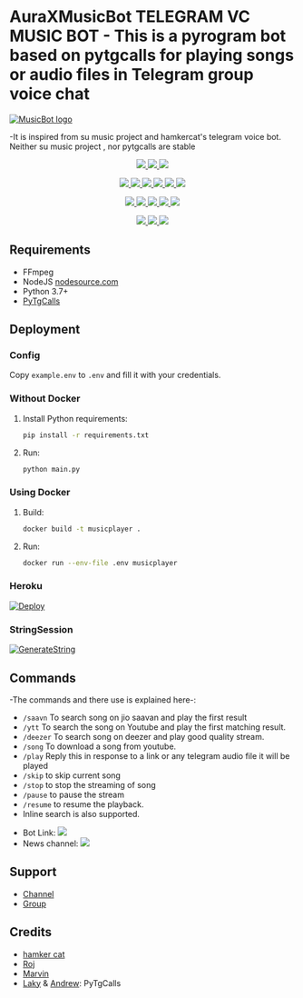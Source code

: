 # AuraXMusicBot TELEGRAM VC MUSIC BOT - This is a pyrogram bot based on pytgcalls for playing songs or audio files in Telegram group voice chat
[![MusicBot logo](https://telegra.ph/file/216154bbdfda219ee1d34.jpg)](https://t.me/AuraXNetwork)


-It is inspired from su music project and hamkercat's telegram voice bot.
Neither su music project , nor pytgcalls are stable


<p align="center">
<a href="https://app.codacy.com/gh/utkarsh542/Pitermusicbot?utm_source=github.com&utm_medium=referral&utm_content=utkarsh542/Pitermusicbot&utm_campaign=Badge_Grade_Settings" alt="Codacy Badge">
<img src="https://api.codacy.com/project/badge/Grade/6141417ceaf84545bab6bd671503df51" /> </a>
<a href="https://github.com/utkarsh542/Pitermusicbot" alt="Libraries.io dependency status for GitHub repo"> <img src="https://img.shields.io/librariesio/github/utkarsh542/Pitermusicbot" /> </a>
<a href="http://hits.dwyl.com/utkarsh542/Pitermusicbot" alt="HitCount"> <img src="http://hits.dwyl.com/utkarsh542/Pitermusicbot.svg" /> </a>
</p>
<p align="center">
<a href="https://github.com/utkarsh542/Pitermusicbot" alt="GitHub closed issues"> <img src="https://img.shields.io/github/issues-closed-raw/utkarsh542/Pitermusicbot?style=flat&logo=github&color=success" /> </a>
<a href="https://github.com/utkarsh542/Pitermusicbot" alt="GitHub commit activity"> <img src="https://img.shields.io/github/commit-activity/m/utkarsh542/Pitermusicbot" /> </a>
<a href="https://github.com/utkarsh542/Pitermusicbot/graphs/contributors" alt="GitHub contributors"> <img src="https://img.shields.io/github/contributors/utkarsh542/Pitermusicbot?style=flat&logo=github" /> </a>
<a href="https://github.com/utkarsh542/Pitermusicbot/network/members" alt="GitHub forks"> <img src="https://img.shields.io/github/forks/utkarsh542/Pitermusicbot?label=Forks&logo=github" /> </a>
<a href="https://github.com/utkarsh542/Pitermusicbot" alt="GitHub closed pull requests"> <img src="https://img.shields.io/github/issues-pr-closed-raw/utkarsh542/Pitermusicbot?color=success" /> </a>
<a href="https://github.com/utkarsh542/Pitermusicbot" alt="GitHub issues"> <img src="https://img.shields.io/github/issues-raw/utkarsh542/Pitermusicbot?style=flat&logo=github&color=yellow" /> </a>
</p>
<p align="center">
<a href="https://github.com/utkarsh542/Pitermusicbot" alt="GitHub release (latest by date including pre-releases)"> <img src="https://img.shields.io/github/v/release/utkarsh542/Pitermusicbot?include_prereleases?style=flat&logo=github" /> </a>
<a href="https://www.python.org/" alt="made-with-python"> <img src="https://img.shields.io/badge/Made%20with-Python-1f425f.svg?style=flat&logo=python&color=blue" /> </a>
<a href="https://github.com/utkarsh542/Pitermusicbot" alt="Docker!"> <img src="https://aleen42.github.io/badges/src/docker.svg" /> </a>
<a href="https://github.com/utkarsh542/Pitermusicbot" alt="GitHub repo size"> <img src="https://img.shields.io/github/repo-size/utkarsh542/Pitermusicbot" /> </a>
<a href="https://github.com/utkarsh542/Pitermusicbot/blob/master/LICENSE" alt="GPLv3 license"> <img src="https://img.shields.io/badge/License-GPLv3-blue.svg" /> </a>
</p>
<p align="center">
<a href="https://t.me/AuraXMusicBotUpdates" alt="Telegram!"> <img src="https://aleen42.github.io/badges/src/telegram.svg" /> </a>
<a href="https://github.com/utkarsh542/Pitermusicbot/graphs/commit-activity" alt="Maintenance"> <img src="https://img.shields.io/badge/Maintained%3F-yes-green.svg" /> </a>
<a href="https://makeapullrequest.com" alt="PRs Welcome"> <img src="https://img.shields.io/badge/PRs-welcome-brightgreen.svg?style=flat-square" /> </a>
</p>


## Requirements

- FFmpeg
- NodeJS [nodesource.com](https://nodesource.com/)
- Python 3.7+
- [PyTgCalls](https://github.com/pytgcalls/pytgcalls)

## Deployment

### Config

Copy `example.env` to `.env` and fill it with your credentials.

### Without Docker

1. Install Python requirements:
   ```bash
   pip install -r requirements.txt
   ```
2. Run:
   ```bash
   python main.py
   ```

### Using Docker

1. Build:
   ```bash
   docker build -t musicplayer .
   ```
2. Run:
   ```bash
   docker run --env-file .env musicplayer
   ```

### Heroku
 [![Deploy](https://www.herokucdn.com/deploy/button.svg)](https://heroku.com/deploy?template=https://github.com/utkarsh542/Pitermusicbot.git)

### StringSession

[![GenerateString](https://img.shields.io/badge/repl.it-generateString-yellowgreen)](https://replit.com/@itzgauravv/AuraXVCBot#main.py) 

## Commands
-The commands and there use is explained here-:
- `/saavn` To search song on jio saavan and play the first result 
- `/ytt` To search the song on Youtube and play the first matching result.
- `/deezer` To search song on deezer and play good quality stream.
- `/song` To download a song from youtube.
- `/play` Reply this in response to a link or any telegram audio file it will be played 
- `/skip` to skip current song 
- `/stop` to stop the streaming of song 
- `/pause` to pause the stream 
- `/resume` to resume the playback. 
- Inline search is also supported.

* Bot Link:  <a href="https://t.me/AuraXMusicBot" alt="AuraXMusicBot"> <img src="https://img.shields.io/badge/%F0%9F%A4%96%20-AuraXMusicBot-blue" /> </a>
* News channel: <a  href="https://t.me/AuraXUpdates" alt="AuraXMusicBot Updates"> <img  src="https://img.shields.io/badge/%F0%9F%92%A1-AuraXMusicBot%20Updates-9cf" /> </a>

## Support
- [Channel](https://t.me/AuraXNetwork)
- [Group](https://t.me/global_girls_boys_chatting)

## Credits
- [hamker cat](https://github.com/thehamkercat/Telegram_VC_Bot)
- [Roj](https://github.com/rojserbest)
- [Marvin](https://github.com/BlackStoneReborn)
- [Laky](https://github.com/Laky-64) & [Andrew](https://github.com/AndrewLaneX): PyTgCalls

